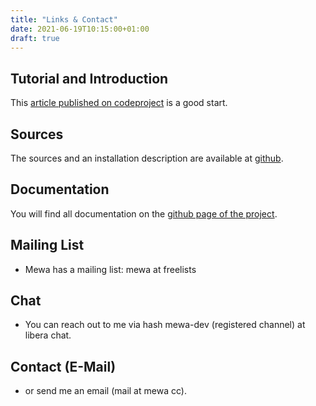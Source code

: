 ```yaml
---
title: "Links & Contact"
date: 2021-06-19T10:15:00+01:00
draft: true
---
```

## Tutorial and Introduction
This [article published on codeproject](https://www.codeproject.com/Articles/5301384/Writing-Compiler-Front-Ends-for-LLVM-with-Lua-usin) is a good start.

## Sources
The sources and an installation description are available at [github](https://github.com/patrickfrey/mewa).

## Documentation
You will find all documentation on the [github page of the project](https://github.com/patrickfrey/mewa#readme).

## Mailing List
* Mewa has a mailing list: mewa at freelists

## Chat
* You can reach out to me via hash mewa-dev (registered channel) at libera chat.

## Contact (E-Mail)
* or send me an email (mail at mewa cc).


